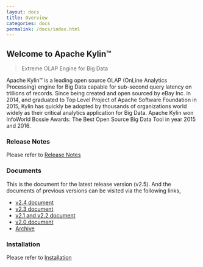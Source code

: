 ```yaml
---
layout: docs
title: Overview
categories: docs
permalink: /docs/index.html
---
```


Welcome to Apache Kylin™
------------  
> Extreme OLAP Engine for Big Data


Apache Kylin™ is a leading open source OLAP (OnLine Analytics Processing) engine for Big Data capable for sub-second query latency on trillions of records. Since being created and open sourced by eBay Inc. in 2014, and graduated to Top Level Project of Apache Software Foundation in 2015, Kylin has quickly be adopted by thousands of organizations world widely as their critical analytics application for Big Data. Apache Kylin won InfoWorld Bossie Awards: The Best Open Source Big Data Tool in year 2015 and 2016.



### Release Notes

Please refer to [Release Notes](/docs/releases/kylin_release_notes.html)



### Documents

This is the document for the latest release version (v2.5). And the documents of previous versions can be visited via the following links,

* [v2.4 document](/docs24)
* [v2.3 document](/docs23)
* [v2.1 and v2.2 document](/docs21/)
* [v2.0 document](/docs20/)
* [Archive](/archive/)



### Installation

Please refer to [Installation](/docs/install)
